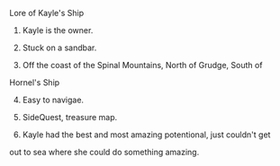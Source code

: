 Lore of Kayle's Ship



1. Kayle is the owner.



2. Stuck on a sandbar.



3. Off the coast of the Spinal Mountains, North of Grudge, South of

Hornel's Ship



4. Easy to navigae.



5. SideQuest, treasure map.



6. Kayle had the best and most amazing potentional, just couldn't get

out to sea where she could do something amazing.

